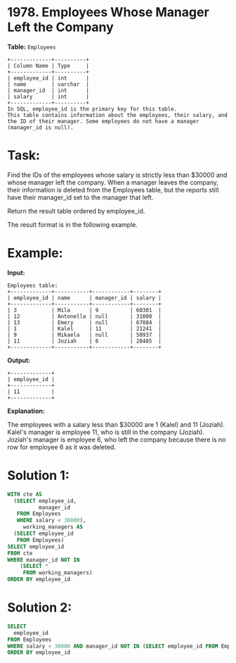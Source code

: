 # 1978. Employees Whose Manager Left the Company

**Table:** ```Employees```

```
+-------------+----------+
| Column Name | Type     |
+-------------+----------+
| employee_id | int      |
| name        | varchar  |
| manager_id  | int      |
| salary      | int      |
+-------------+----------+
In SQL, employee_id is the primary key for this table.
This table contains information about the employees, their salary, and the ID of their manager. Some employees do not have a manager (manager_id is null). 
```

# **Task:**

Find the IDs of the employees whose salary is strictly less than $30000 and whose manager left the company. When a manager leaves the company, their information is deleted from the Employees table, but the reports still have their manager_id set to the manager that left.

Return the result table ordered by employee_id.

The result format is in the following example.

# **Example:**

**Input:**

```
Employees table:
+-------------+-----------+------------+--------+
| employee_id | name      | manager_id | salary |
+-------------+-----------+------------+--------+
| 3           | Mila      | 9          | 60301  |
| 12          | Antonella | null       | 31000  |
| 13          | Emery     | null       | 67084  |
| 1           | Kalel     | 11         | 21241  |
| 9           | Mikaela   | null       | 50937  |
| 11          | Joziah    | 6          | 28485  |
+-------------+-----------+------------+--------+
```

**Output:**

```
+-------------+
| employee_id |
+-------------+
| 11          |
+-------------+
```

**Explanation:**

The employees with a salary less than $30000 are 1 (Kalel) and 11 (Joziah).
Kalel's manager is employee 11, who is still in the company (Joziah).
Joziah's manager is employee 6, who left the company because there is no row for employee 6 as it was deleted.

# **Solution 1:**

``` SQL
WITH cte AS
  (SELECT employee_id,
          manager_id
   FROM Employees
   WHERE salary < 30000),
     working_managers AS
  (SELECT employee_id
   FROM Employees)
SELECT employee_id
FROM cte
WHERE manager_id NOT IN
    (SELECT *
     FROM working_managers)
ORDER BY employee_id
```

# **Solution 2:**

``` SQL
SELECT 
  employee_id
FROM Employees
WHERE salary < 30000 AND manager_id NOT IN (SELECT employee_id FROM Employees)
ORDER BY employee_id
```